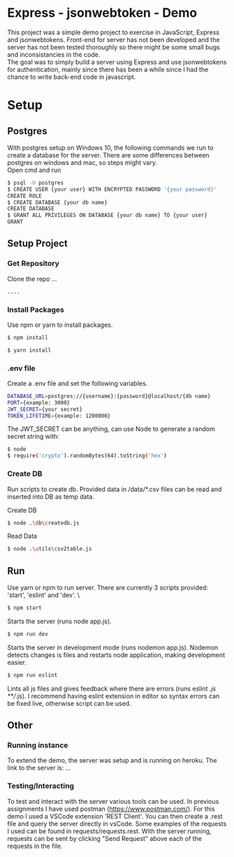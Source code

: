 # Express - jsonwebtoken - Demo
This project was a simple demo project to exercise in JavaScript, Express and jsonwebtokens. Front-end for server has not been developed and the server has not been tested thoroughly so there might be some small bugs and inconsistancies in the code. \
The goal was to simply build a server using Express and use jsonwebtokens for authentication, mainly since there has been a while since I had the chance to write back-end code in javascript. 

# Setup

## Postgres

With postgres setup on Windows 10, the following commands we run to create a database for the server. There are some differences between postgres on windows and mac, so steps might vary. \
Open cmd and run

```bash
$ psql -U postgres
$ CREATE USER {your user} WITH ENCRYPTED PASSWORD '{your password}'
CREATE ROLE
$ CREATE DATABASE {your db name}
CREATE DATABASE
$ GRANT ALL PRIVILEGES ON DATABASE {your db name} TO {your user}
GRANT
```

## Setup Project

### Get Repository

Clone the repo ...

```bash
....
```

### Install Packages
Use npm or yarn to install packages.

```bash
$ npm install
```

```bash
$ yarn install
```

### .env file
Create a .env file and set the following variables.

```bash
DATABASE_URL=postgres://{username}:{password}@localhost/{db name}
PORT={example: 3000}
JWT_SECRET={your secret}
TOKEN_LIFETIME={example: 1200000}
```

The JWT_SECRET can be anything, can use Node to generate a random secret string with:

```bash
$ node
$ require('crypto').randomBytes(64).toString('hex')
```

### Create DB
Run scripts to create db. Provided data in /data/*.csv files can be read and inserted into DB as temp data.

Create DB

```bash
$ node .\db\createdb.js
```

Read Data

```bash
$ node .\utils\csv2table.js
```

## Run

Use yarn or npm to run server. There are currently 3 scripts provided: \
'start', 'eslint' and 'dev'. \

```bash
$ npm start
```

Starts the server (runs node app.js). 

```bash
$ npm run dev
```

Starts the server in development mode (runs nodemon app.js). Nodemon detects changes is files and restarts node application, making development easier.

```bash
$ npm run eslint
```

Lints all js files and gives feedback where there are errors (runs eslint *.js **/*.js). I recommend having eslint extension in editor so syntax errors can be fixed live, otherwise script can be used. 

## Other

### Running instance
To extend the demo, the server was setup and is running on heroku. The link to the server is: ...

### Testing/Interacting
To test and interact with the server various tools can be used. In previous assignments I have used postman (https://www.postman.com/). For this demo I used a VSCode extension 'REST Client'. You can then create a .rest file and query the server directly in vsCode. Some examples of the requests I used can be found in requests/requests.rest. With the server running, requests can be sent by clicking "Send Request" above each of the requests in the file. 

